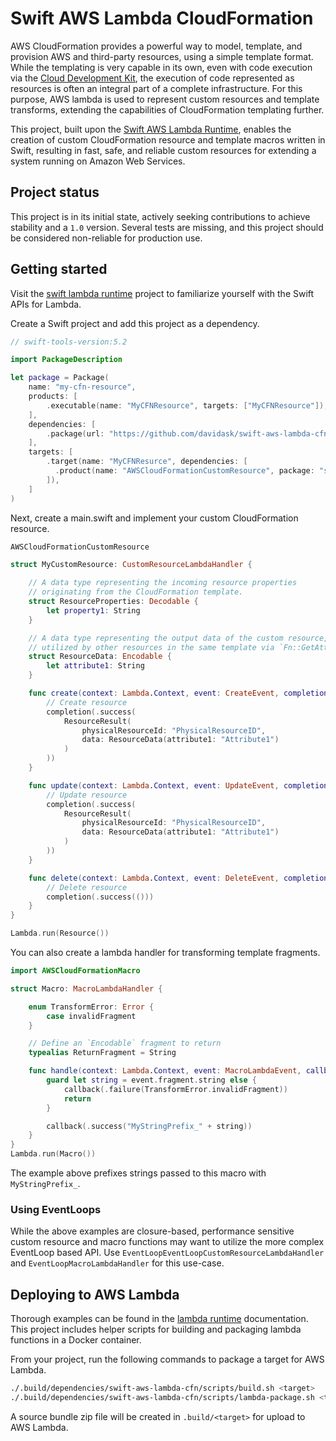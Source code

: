 # Swift AWS Lambda CloudFormation
AWS CloudFormation provides a powerful way to model, template, and provision AWS and third-party resources, using a simple template format.
While the templating is very capable in its own, even with code execution via the [Cloud Development Kit](https://aws.amazon.com/cdk/),
the execution of code represented as resources is often an integral part of a complete infrastructure. For this purpose, AWS lambda
is used to represent custom resources and template transforms, extending the capabilities of CloudFormation templating further.

This project, built upon the [Swift AWS Lambda Runtime](https://github.com/swift-server/swift-aws-lambda-runtime), enables the creation
of custom CloudFormation resource and template macros written in Swift, resulting in fast, safe, and reliable custom resources for extending
a system running on Amazon Web Services.

## Project status
This project is in its initial state, actively seeking contributions to achieve stability and a `1.0` version.
Several tests are missing, and this project should be considered non-reliable for production use.

## Getting started
Visit the [swift lambda runtime](https://github.com/swift-server/swift-aws-lambda-runtime) project to familiarize yourself with the
Swift APIs for Lambda.

Create a Swift project and add this project as a dependency.
```swift
// swift-tools-version:5.2

import PackageDescription

let package = Package(
    name: "my-cfn-resource",
    products: [
        .executable(name: "MyCFNResource", targets: ["MyCFNResource"]),
    ],
    dependencies: [
        .package(url: "https://github.com/davidask/swift-aws-lambda-cfn.git", from: "0.1.0"),
    ],
    targets: [
        .target(name: "MyCFNResurce", dependencies: [
          .product(name: "AWSCloudFormationCustomResource", package: "swift-aws-lambda-cfn"),
        ]),
    ]
)
```
Next, create a main.swift and implement your custom CloudFormation resource.

```swift
AWSCloudFormationCustomResource

struct MyCustomResource: CustomResourceLambdaHandler {

    // A data type representing the incoming resource properties
    // originating from the CloudFormation template.
    struct ResourceProperties: Decodable {
        let property1: String
    }

    // A data type representing the output data of the custom resource,
    // utilized by other resources in the same template via `Fn::GetAtt`.
    struct ResourceData: Encodable {
        let attribute1: String
    }

    func create(context: Lambda.Context, event: CreateEvent, completion: @escaping (Result<ResourceResult, Error>) -> Void) {
        // Create resource
        completion(.success(
            ResourceResult(
                physicalResourceId: "PhysicalResourceID",
                data: ResourceData(attribute1: "Attribute1")
            )
        ))
    }

    func update(context: Lambda.Context, event: UpdateEvent, completion: @escaping (Result<ResourceResult, Error>) -> Void) {
        // Update resource
        completion(.success(
            ResourceResult(
                physicalResourceId: "PhysicalResourceID",
                data: ResourceData(attribute1: "Attribute1")
            )
        ))
    }

    func delete(context: Lambda.Context, event: DeleteEvent, completion: @escaping (Result<Void, Error>) -> Void) {
        // Delete resource
        completion(.success(()))
    }
}

Lambda.run(Resource())
```
You can also create a lambda handler for transforming template fragments.
```swift
import AWSCloudFormationMacro

struct Macro: MacroLambdaHandler {

    enum TransformError: Error {
        case invalidFragment
    }

    // Define an `Encodable` fragment to return
    typealias ReturnFragment = String

    func handle(context: Lambda.Context, event: MacroLambdaEvent, callback: @escaping (Result<ReturnFragment, Error>) -> Void) {
        guard let string = event.fragment.string else {
            callback(.failure(TransformError.invalidFragment))
            return
        }

        callback(.success("MyStringPrefix_" + string))
    }
}
Lambda.run(Macro())
```
The example above prefixes strings passed to this macro with `MyStringPrefix_`.

### Using EventLoops
While the above examples are closure-based, performance sensitive custom resource and macro functions may want to utilize
the more complex EventLoop based API. Use `EventLoopEventLoopCustomResourceLambdaHandler` and `EventLoopMacroLambdaHandler`
for this use-case.


## Deploying to AWS Lambda
Thorough examples can be found in the [lambda runtime](https://github.com/swift-server/swift-aws-lambda-runtime#deploying-to-aws-lambda) documentation.
This project includes helper scripts for building and packaging lambda functions in a Docker container.

From your project, run the following commands to package a target for AWS Lambda.
```sh
./.build/dependencies/swift-aws-lambda-cfn/scripts/build.sh <target>
./.build/dependencies/swift-aws-lambda-cfn/scripts/lambda-package.sh <target>
```
A source bundle zip file will be created in `.build/<target>` for upload to AWS Lambda.


